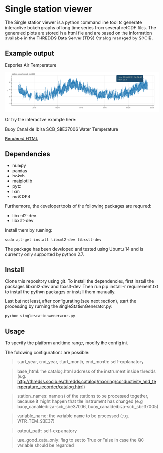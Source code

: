 # Single station viewer

The Single station viewer is a python command line tool to generate interactive bokeh graphs of long time series from several netCDF files. The generated plots are stored in a html file and are based on the information available in the THREDDS Data Server (TDS) Catalog managed by SOCIB.

## Example output
Esporles Air Temperature

![](/img/esporles_air_temp.png?raw=true "HTML bokeh output")

Or try the interactive example here:

Buoy Canal de Ibiza SCB_SBE37006 Water Temperature

<a href="https://htmlpreview.github.io/?https://github.com/kriete/singleStationTimeSeries/blob/master/example/buoy_canaldeibiza-scb_sbe37006_combined_QCed_WTR_TEM_SBE37.html">Rendered HTML</a>

## Dependencies
- numpy
- pandas
- bokeh
- matplotlib
- pytz
- lxml
- netCDF4

Furthermore, the developer tools of the following packages are required:
- libxml2-dev
- libxslt-dev

Install them by running:

`sudo apt-get install libxml2-dev libxslt-dev`

The package has been developed and tested using Ubuntu 14 and is currently only supported by python 2.7.

## Install
Clone this repository using git. To install the dependencies, first install the packages libxml2-dev and libxslt-dev. Then run pip install -r requirement.txt to install the python packages or install them manually.

Last but not least, after configurating (see next section), start the processing by running the singleStationGenerator.py:

 `python singleStationGenerator.py`

## Usage
To specify the platform and time range, modify the config.ini.

The following configurations are possible:

> start_year, end_year, start_month, end_month: self-explanatory

> base_html: the catalog.html address of the instrument inside thredds (e.g. http://thredds.socib.es/thredds/catalog/mooring/conductivity_and_temperature_recorder/catalog.html)

> station_names: name(s) of the stations to be processed together, because it might happen that the instrument has changed (e.g. buoy_canaldeibiza-scb_sbe37006, buoy_canaldeibiza-scb_sbe37005)

> variable_name: the variable name to be processed (e.g. WTR_TEM_SBE37)

> output_path: self-explanatory

> use_good_data_only: flag to set to True or False in case the QC variable should be regarded

